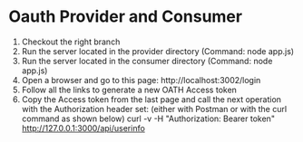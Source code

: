 # Oauth Provider and Consumer


1. Checkout the right branch
2. Run the server located in the provider directory (Command: node app.js)
3. Run the server located in the consumer directory (Command: node app.js)
4. Open a browser and go to this page:  http://localhost:3002/login
5. Follow all the links to generate a new OATH Access token
6. Copy the Access token from the last page and call the next operation with the Authorization header set:
  (either with Postman or with the curl command as shown below)
   curl -v -H "Authorization: Bearer token" http://127.0.0.1:3000/api/userinfo
